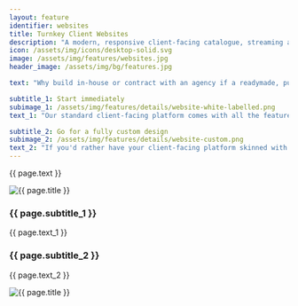 ```yaml
---
layout: feature
identifier: websites
title: Turnkey Client Websites
description: "A modern, responsive client-facing catalogue, streaming and post-sales platform can effortlessly be customized to match your corporate identity."
icon: /assets/img/icons/desktop-solid.svg
image: /assets/img/features/websites.jpg
header_image: /assets/img/bg/features.jpg

text: "Why build in-house or contract with an agency if a readymade, purpose-built distribution platform is already available? Our platform features a standard client-facing website with a modern responsive design which can easily be customized to your corporate identity. The time between agreement and launch can be as short as one moths including data migration. Alternatively, we can skin the system with a fully custom design, or even help you create this design based on your input or style guide."

subtitle_1: Start immediately
subimage_1: /assets/img/features/details/website-white-labelled.png
text_1: "Our standard client-facing platform comes with all the features you need to showcase your catalogue, offer personal screening links, provide post-sales asset downloads, and much more. Just provide us with some details and specifications (logo, colours, email texts, etc.) and we'll get your bespoke version up and running swiftly. Need customization beyond the scope of our key configuration options? No problem, the design is flexible enough to add, change or remove elements. CMS functionality is available to easily manage presentational elements such as sliders, contact pages, news and much more."

subtitle_2: Go for a fully custom design
subimage_2: /assets/img/features/details/website-custom.png
text_2: "If you'd rather have your client-facing platform skinned with a fully custom design from scratch, we are on hand to help define the requirements and guide your design team towards a comprehensive specification our developers can put into action. Alternatively, our trusted design partners are available in case you would like us to lead the design process itself. The end result: A unique implementation of our client-facing platform with no compromise towards matching your corporate identity or detailed style guide."
---
```


<div class="row">
    <div class="col-md-12">
        <div class="service-details mb-40">
            <p>{{ page.text }}</p>
        </div>
    </div>
</div>
<div class="row">
    <div class="col-xl-6 col-lg-12">
        <div class="s-details-img mb-30">
          <img src="{{ page.subimage_1 }}" alt="{{ page.title }}">
        </div>
    </div>
    <div class="col-xl-6 col-lg-12">
        <div class="service-details mb-40">
            <h3>{{ page.subtitle_1 }}</h3>
            <p>{{ page.text_1 }}</p>
        </div>
    </div>
</div>
<div class="row">
    <div class="col-xl-6 col-lg-12">
        <div class="service-details mb-40">
            <h3>{{ page.subtitle_2 }}</h3>
            <p>{{ page.text_2 }}</p>
        </div>
    </div>
    <div class="col-xl-6 col-lg-12">
        <div class="s-details-img mb-30">
          <img src="{{ page.subimage_2 }}" alt="{{ page.title }}">
        </div>
    </div>
</div>
